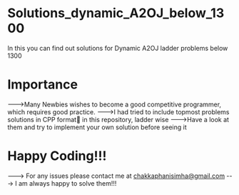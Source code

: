 # Solutions_dynamic_A2OJ_below_1300
In this you can find out solutions for Dynamic A2OJ ladder problems below 1300

# Importance
--->Many Newbies wishes to become a good competitive programmer, which requires good practice.
--->I had tried to include topmost problems solutions in CPP format🙌 in this repository, ladder wise
--->Have a look at them and try to implement your own solution before seeing it

# Happy Coding!!!
---> For any issues please contact me at chakkaphanisimha@gmail.com
---> I am always happy to solve them!!!
